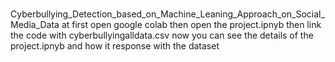 # 
Cyberbullying_Detection_based_on_Machine_Leaning_Approach_on_Social_Media_Data
at first open google colab
then open the project.ipnyb
then link the code with cyberbullyingalldata.csv
now you can see the details of the project.ipnyb and how it response with the dataset
